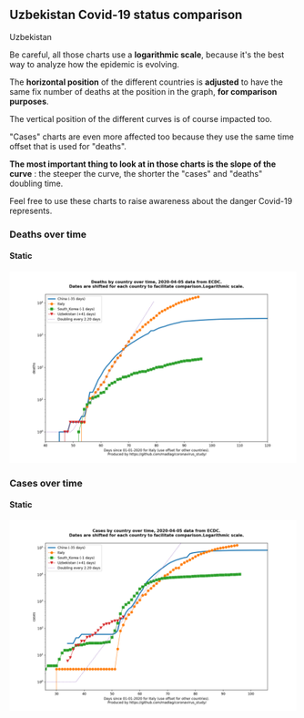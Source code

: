 ## Uzbekistan Covid-19 status comparison 

Uzbekistan



Be careful, all those charts use a **logarithmic scale**, because it's the best way to analyze how the epidemic is evolving.
 
The **horizontal position** of the different countries is **adjusted** to have the same fix number of deaths at the position in the graph, **for comparison purposes**.

The vertical position of the different curves is of course impacted too.

"Cases" charts are even more affected too because they use the same time offset that is used for "deaths".

**The most important thing to look at in those charts is the slope of the curve** : the steeper the curve, the shorter the "cases" and "deaths" doubling time.

Feel free to use these charts to raise awareness about the danger Covid-19 represents. 


 
### Deaths over time
 
#### Static
![Uzbekistan covid-19 deaths static chart](https://raw.githubusercontent.com/madlag/coronavirus_study/master/notebooks/graphs/2020-04-05/countries/Uzbekistan/2020-04-05_Uzbekistan_deaths.png "Uzbekistan covid-19 deaths static chart")   

 
### Cases over time
 
#### Static
![Uzbekistan covid-19 cases static chart](https://raw.githubusercontent.com/madlag/coronavirus_study/master/notebooks/graphs/2020-04-05/countries/Uzbekistan/2020-04-05_Uzbekistan_cases.png "Uzbekistan covid-19 cases static chart")   

